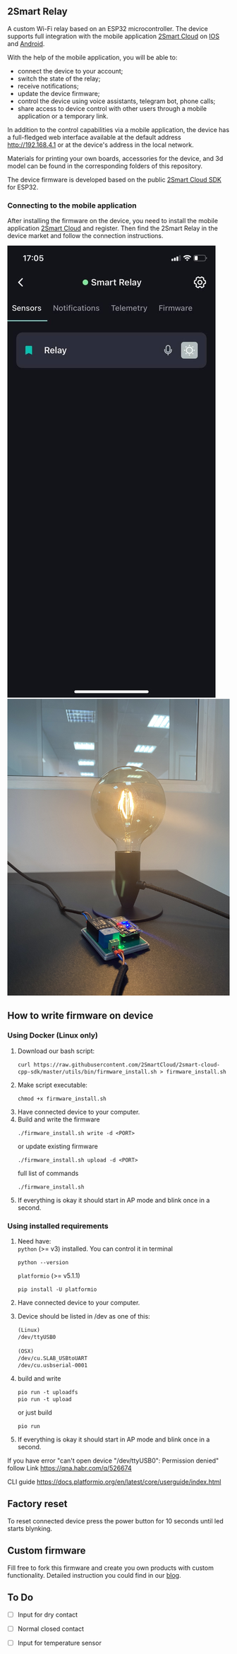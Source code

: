 ## 2Smart Relay

A custom Wi-Fi relay based on an ESP32 microcontroller. The device supports full integration with the mobile application [2Smart Cloud](https://2smart.com) on [IOS](https://apps.apple.com/ru/app/2smart-cloud/id1539188825) and [Android](https://play.google.com/store/apps/details?id=com.smart.microcloud.app&hl=ru&gl=US). 

With the help of the mobile application, you will be able to:
- connect the device to your account;
- switch the state of the relay;
- receive notifications;
- update the device firmware;
- control the device using voice assistants, telegram bot, phone calls;
- share access to device control with other users through a mobile application or a temporary link.

In addition to the control capabilities via a mobile application, the device has a full-fledged web interface available at the default address http://192.168.4.1 or at the device's address in the local network.

Materials for printing your own boards, accessories for the device, and 3d model can be found in the corresponding folders of this repository. 

The device firmware is developed based on the public [2Smart Cloud SDK](https://github.com/2SmartCloud/2smart-cloud-cpp-sdk) for ESP32.

### Connecting to the mobile application
After installing the firmware on the device, you need to install the mobile application [2Smart Cloud](https://2smart.com) and register. Then find the 2Smart Relay in the device market and follow the connection instructions. 


![screen](screen_relay.jpg)
![image](Relay.JPG)


## How to write firmware on device

### Using Docker (Linux only)
1. Download our bash script:
    ```
    curl https://raw.githubusercontent.com/2SmartCloud/2smart-cloud-cpp-sdk/master/utils/bin/firmware_install.sh > firmware_install.sh
    ```
2. Make script executable:
    ```
    chmod +x firmware_install.sh
    ```
3. Have connected device to your computer.
4. Build and write the firmware
    ```
    ./firmware_install.sh write -d <PORT>
    ```
    or update existing firmware
    ```
    ./firmware_install.sh upload -d <PORT>
    ```
    full list of commands
    ```
    ./firmware_install.sh
    ```
5. If everything is okay it should start in AP mode and blink once in a second.

### Using installed requirements
1. Need have:  
    `python` (>= v3) installed. You can control it in terminal
    ```
    python --version
    ```    

    `platformio` (>= v5.1.1)
    ```
    pip install -U platformio
    ```    

2. Have connected device to your computer.

3. Device should be listed in /dev as one of this:

    ```
    (Linux)
    /dev/ttyUSB0

    (OSX)
    /dev/cu.SLAB_USBtoUART
    /dev/cu.usbserial-0001
    ```

4. build and write

    ```
    pio run -t uploadfs
    pio run -t upload
    ```

    or just build
    ```
    pio run
    ```

5. If everything is okay it should start in AP mode and blink once in a second.

If you have error "can't open device "/dev/ttyUSB0": Permission denied" follow Link https://qna.habr.com/q/526674

CLI guide https://docs.platformio.org/en/latest/core/userguide/index.html


## Factory reset
To reset connected device press the power button for 10 seconds until led starts blynking. 

## Custom firmware

Fill free to fork this firmware and create you own products with custom functionality.
Detailed instruction you could find in our [blog](https://2smart.com/blog/tpost/ebvsii6y21-how-to-write-firmware-for-an-iot-device).


## To Do 
* [ ] Input for dry contact
* [ ] Normal closed contact
* [ ] Input for temperature sensor

